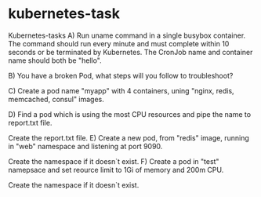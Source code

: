 # kubernetes-task
Kubernetes-tasks
A) Run uname command in a single busybox container. The command should run every minute and must complete within 10 seconds or be terminated by Kubernetes. The CronJob name and container name should both be "hello".

B) You have a broken Pod, what steps will you follow to troubleshoot?

C) Create a pod name "myapp" with 4 containers, uning "nginx, redis, memcached, consul" images.

D) Find a pod which is using the most CPU resources and pipe the name to report.txt file.

Create the report.txt file.
E) Create a new pod, from "redis" image, running in "web" namespace and listening at port 9090.

Create the namespace if it doesn`t exist.
F) Create a pod in "test" namepsace and set reource limit to 1Gi of memory and 200m CPU.

Create the namespace if it doesn`t exist.
